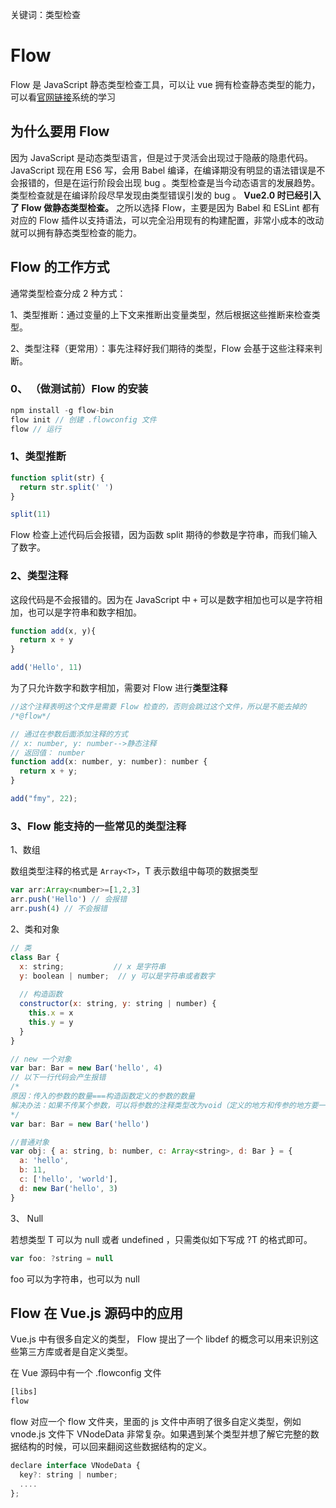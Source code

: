 
关键词：类型检查

# Flow

Flow 是 JavaScript 静态类型检查工具，可以让 vue 拥有检查静态类型的能力，可以看[官网链接](https://flow.org/en/docs/getting-started/)系统的学习

## 为什么要用 Flow

因为 JavaScript 是动态类型语言，但是过于灵活会出现过于隐蔽的隐患代码。 JavaScript 现在用 ES6 写，会用 Babel 编译，在编译期没有明显的语法错误是不会报错的，但是在运行阶段会出现 bug 。类型检查是当今动态语言的发展趋势。类型检查就是在编译阶段尽早发现由类型错误引发的 bug 。 **Vue2.0 时已经引入了 Flow 做静态类型检查。** 之所以选择 Flow，主要是因为 Babel 和 ESLint 都有对应的 Flow 插件以支持语法，可以完全沿用现有的构建配置，非常小成本的改动就可以拥有静态类型检查的能力。

## Flow 的工作方式

通常类型检查分成 2 种方式：

1、类型推断：通过变量的上下文来推断出变量类型，然后根据这些推断来检查类型。

2、类型注释（更常用）：事先注释好我们期待的类型，Flow 会基于这些注释来判断。

### 0、 （做测试前）Flow 的安装

```javascript
npm install -g flow-bin
flow init // 创建 .flowconfig 文件
flow // 运行
```

### 1、类型推断

```javascript
function split(str) {
  return str.split(' ')
}

split(11)
```

Flow 检查上述代码后会报错，因为函数 split 期待的参数是字符串，而我们输入了数字。

### 2、类型注释

这段代码是不会报错的。因为在 JavaScript 中 `+` 可以是数字相加也可以是字符相加，也可以是字符串和数字相加。

```javascript
function add(x, y){
  return x + y
}

add('Hello', 11)
```

为了只允许数字和数字相加，需要对 Flow 进行**类型注释**

```javascript
//这个注释表明这个文件是需要 Flow 检查的，否则会跳过这个文件，所以是不能去掉的
/*@flow*/

// 通过在参数后面添加注释的方式
// x: number, y: number-->静态注释
// 返回值： number
function add(x: number, y: number): number {
  return x + y;
}

add("fmy", 22);
```

### 3、Flow 能支持的一些常见的类型注释

1、数组

数组类型注释的格式是 ```Array<T>```，T 表示数组中每项的数据类型

```javascript
var arr:Array<number>=[1,2,3]
arr.push('Hello') // 会报错
arr.push(4) // 不会报错
```

2、类和对象

```javascript
// 类
class Bar {
  x: string;           // x 是字符串
  y: boolean | number;  // y 可以是字符串或者数字
  
  // 构造函数
  constructor(x: string, y: string | number) {
    this.x = x
    this.y = y
  }
}

// new 一个对象
var bar: Bar = new Bar('hello', 4)
// 以下一行代码会产生报错
/*
原因：传入的参数的数量===构造函数定义的参数的数量
解决办法：如果不传某个参数，可以将参数的注释类型改为void（定义的地方和传参的地方要一起改）
*/
var bar: Bar = new Bar('hello')

//普通对象
var obj: { a: string, b: number, c: Array<string>, d: Bar } = {
  a: 'hello',
  b: 11,
  c: ['hello', 'world'],
  d: new Bar('hello', 3)
}
```

3、 Null

若想类型 T 可以为 null 或者 undefined ，只需类似如下写成 ?T 的格式即可。

```javascript
var foo: ?string = null
```

foo 可以为字符串，也可以为 null

## Flow 在 Vue.js 源码中的应用
Vue.js 中有很多自定义的类型， Flow 提出了一个 libdef 的概念可以用来识别这些第三方库或者是自定义类型。

在 Vue 源码中有一个 .flowconfig 文件

```javascript
[libs]
flow
```

flow 对应一个 flow 文件夹，里面的 js 文件中声明了很多自定义类型，例如 vnode.js 文件下 VNodeData 非常复杂。如果遇到某个类型并想了解它完整的数据结构的时候，可以回来翻阅这些数据结构的定义。

```javascript
declare interface VNodeData {
  key?: string | number;
  ....
};
```
